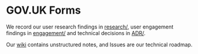 # GOV.UK Forms

We record our user research findings in [research/](research/), user engagement findings in [engagement/](engagement/) and technical decisions in [ADR/](ADR).

Our [wiki](wiki) contains unstructured notes, and Issues are our technical roadmap.
